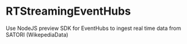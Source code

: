 # RTStreamingEventHubs
Use NodeJS preview SDK for EventHubs to ingest real time data from SATORI (WikepediaData)
